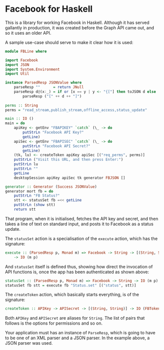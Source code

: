 Facebook for Haskell
====================
This is a library for working Facebook in Haskell.
Although it has served gallantly in production, it was created before the Graph API came out, and so it uses an older API.

A sample use-case should serve to make it clear how it is used:

```haskell
module FBLine where

import Facebook
import JSON
import System.Environment
import Util

instance ParsedResp JSONValue where
    parseResp ""      = return JNull
    parseResp d@(x:_) = if or [x == y | y <- "{["] then toJSON d else
        parseResp ("[" ++ d ++ "]")
    
perms :: String
perms = "read_stream,publish_stream,offline_access,status_update"

main :: IO ()
main = do
    apiKey <- getEnv "FBAPIKEY" `catch` (\_ -> do
        putStrLn "Facebook API Key?"
        getLine)
    apiSec <- getEnv "FBAPISEC" `catch` (\_ -> do
        putStrLn "Facebook API Secret?"
        getLine)
    (tk, lu) <- createToken apiKey apiSec [("req_perms", perms)]
    putStrLn ("Visit this URL, and then press Enter:")
    putStrLn lu
    putStrLn ""
    getLine
    desktopSession apiKey apiSec tk generator FBJSON []

generator :: Generator (Success JSONValue)
generator mort fb = do
    putStrLn "FB Status?"
    stt <- statusSet fb =<< getLine
    putStrLn (show stt)
    return stt
```

That program, when it is initialised, fetches the API key and secret, and then takes a line of text on standard input, and posts it to Facebook as a status update.

The `statusSet` action is a specialisation of the `execute` action, which has the signature:

```haskell
execute :: (ParsedResp p, Monad m) => Facebook -> String -> [(String, String)]
    -> IO (m p)
```

And `statusSet` itself is defined thus, showing how direct the invocation of API functions is, once the app has been authenticated as shown above:

```haskell
statusSet :: (ParsedResp p, Monad m) => Facebook -> String -> IO (m p)
statusSet fb stt = execute fb "Status.set" [("status", stt)]
```

The `createToken` action, which basically starts everything, is of the signature:

```haskell
createToken :: APIKey -> APISecret -> [(String, String)] -> IO (FBToken, LoginURL)
```

Both `APIKey` and `APISecret` are aliases for `String`. The list of pairs that follows is the options for permissions and so on.

Your application must has an instance of `ParseResp`, which is going to have to be one of an XML parser and a JSON parser. In the example above, a JSON parser was used.
